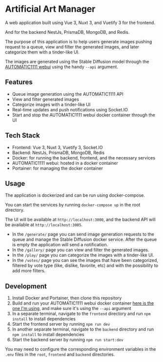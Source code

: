 # Artificial Art Manager

A web application built using Vue 3, Nuxt 3, and Vuetify 3 for the frontend.

And for the backend NestJs, PrismaDB, MongoDB, and Redis.

The purpose of this application is to help users generate images pushing request to a queue, view and filter the generated images, and later categorize them with a tinder-like UI.

The images are generated using the Stable Diffusion model through the [AUTOMATIC1111 webui](https://github.com/AUTOMATIC1111/stable-diffusion-webui) using the handy `--api` argument.

## Features

- Queue image generation using the AUTOMATIC1111 API
- View and filter generated images
- Categorize images with a tinder-like UI
- Real-time updates and push notifications using Socket.IO
- Start and stop the AUTOMATIC1111 webui docker container through the UI

## Tech Stack

- Frontend: Vue 3, Nuxt 3, Vuetify 3, Socket.IO
- Backend: NestJs, PrismaDB, MongoDB, Redis
- Docker: for running the backend, frontend, and the necessary services
- AUTOMATIC1111 webui: hosted in a docker container
- Portainer: for managing the docker container

## Usage

The application is dockerized and can be run using docker-compose.

You can start the services by running `docker-compose up` in the root directory.

The UI will be available at `http://localhost:3000`, and the backend API will be available at `http://localhost:3005`.

- In the `/generate/` page you can send image generation requests to the queue and manage the Stable Diffusion docker service. After the queue is empty the application will send a notification.
- In the `/gallery/` page you can view and filter the generated images.
- In the `/play/` page you can categorize the images with a tinder-like UI.
- In the `/votes/` page you can see the images that have been categorized, filtered by vote type (like, dislike, favorite, etc) and with the possibility to add more filters.

## Development

1. Install Docker and Portainer, then clone this repository
2. Build and run your AUTOMATIC1111 webui docker container [here is the one I'm using](https://github.com/AbdBarho/stable-diffusion-webui-docker), and make sure it's using the `--api` argument
3. In a separate terminal, navigate to the `frontend` directory and run `npm install` to install dependencies
4. Start the frontend server by running `npm run dev`
5. In another separate terminal, navigate to the `backend` directory and run `npm install` to install dependencies
6. Start the backend server by running `npm run start:dev`

You may need to configure the corresponding environment variables in the `.env` files in the `root`, `frontend` and `backend` directories.
